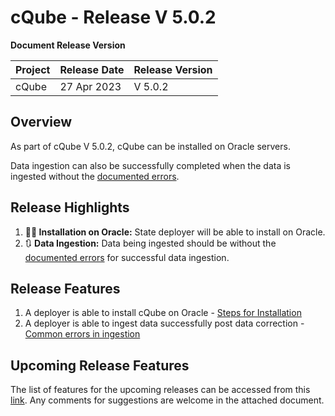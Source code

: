 # cQube - Release V 5.0.2

**Document Release Version**

| Project | Release Date | Release Version |
| ------- | ------------ | --------------- |
| cQube   | 27 Apr 2023  | V 5.0.2         |

## Overview

As part of cQube V 5.0.2, cQube can be installed on Oracle servers.

Data ingestion can also be successfully completed when the data is ingested without the [documented errors](../data-ingestion-and-processing/common-errors-during-ingestion/).&#x20;

## Release Highlights

1. **👨‍💻 Installation on Oracle:** State deployer will be able to install on Oracle.
2. 🔃 **Data Ingestion:** Data being ingested should be without the [documented errors](../data-ingestion-and-processing/common-errors-during-ingestion/) for successful data ingestion.

## Release Features

1. A deployer is able to install cQube on Oracle - [Steps for Installation](../installation-and-upgradation/step-wise-installation-process/for-oracle-server.md)
2. A deployer is able to ingest data successfully post data correction - [Common errors in ingestion](../data-ingestion-and-processing/common-errors-during-ingestion/)

## Upcoming Release Features

The list of features for the upcoming releases can be accessed from this [link](https://docs.google.com/spreadsheets/d/1e8b\_kLCfD0Oce9Jek4nrpBFQRk-IJOKgYy5GOnFs8Ho/edit#gid=1589485385). Any comments for suggestions are welcome in the attached document.

